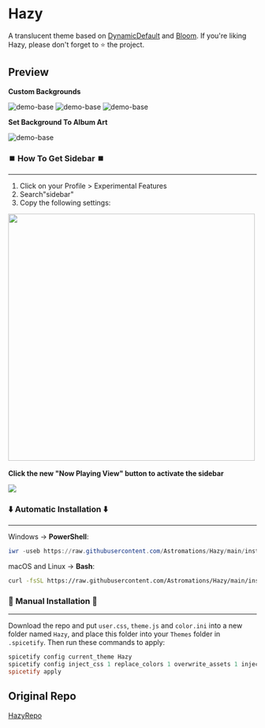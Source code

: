 # Hazy

A translucent theme based on <a href="https://github.com/JulienMaille/spicetify-dynamic-theme">DynamicDefault</a> and <a href="https://github.com/nimsandu/spicetify-bloom">Bloom</a>. If you're liking Hazy, please don't forget to ⭐ the project.

## Preview

**Custom Backgrounds**

![demo-base](./hazy_home.png)
![demo-base](./hazy_lyrics.png)
![demo-base](./hazy_play.png)

**Set Background To Album Art**

![demo-base](./custom_bg.png)

### ⏹️ How To Get Sidebar ⏹️

---

1. Click on your Profile > Experimental Features
2. Search"sidebar"
3. Copy the following settings:
<div>
  <img width="500px" src="https://github.com/Astromations/Hazy/assets/80211195/72ce19d5-fff5-477b-949e-dcc7c5a6f65c"> <img>
</div>

<span>**Click the new "Now Playing View" button to activate the sidebar**</span>

<span>
  <img src="https://github.com/Astromations/Hazy/assets/80211195/ee64d41c-33f2-41ed-9c70-03a639383570"><img>
 </span>

### ⬇️ Automatic Installation ⬇️

---

Windows -> **PowerShell**:

```powershell
iwr -useb https://raw.githubusercontent.com/Astromations/Hazy/main/install.ps1 | iex
```

macOS and Linux -> **Bash**:

```bash
curl -fsSL https://raw.githubusercontent.com/Astromations/Hazy/main/install.sh | sh
```

### 📃 Manual Installation 📃

---

Download the repo and put `user.css`, `theme.js` and `color.ini` into a new folder named `Hazy`, and place this folder into your `Themes` folder in `.spicetify`.
Then run these commands to apply:

```powershell
spicetify config current_theme Hazy
spicetify config inject_css 1 replace_colors 1 overwrite_assets 1 inject_theme_js 1
spicetify apply
```

## Original Repo

[HazyRepo](https://github.com/Astromations/Hazy)
